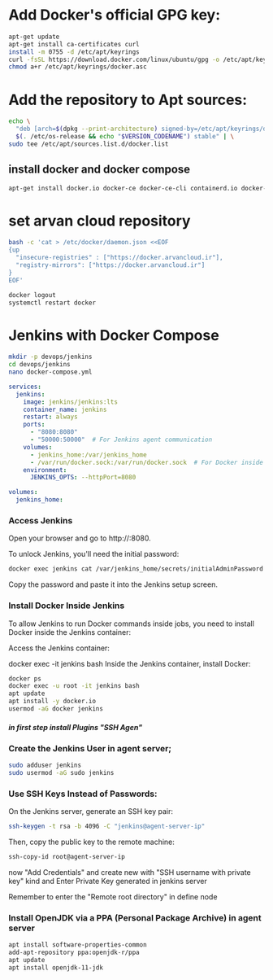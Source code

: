 # Add Docker's official GPG key:
```bash
apt-get update
apt-get install ca-certificates curl
install -m 0755 -d /etc/apt/keyrings
curl -fsSL https://download.docker.com/linux/ubuntu/gpg -o /etc/apt/keyrings/docker.asc
chmod a+r /etc/apt/keyrings/docker.asc
```

# Add the repository to Apt sources:
```bash
echo \
  "deb [arch=$(dpkg --print-architecture) signed-by=/etc/apt/keyrings/docker.asc] https://download.docker.com/linux/ubuntu \
  $(. /etc/os-release && echo "$VERSION_CODENAME") stable" | \
sudo tee /etc/apt/sources.list.d/docker.list
```
## install docker and docker compose
```bash
apt-get install docker.io docker-ce docker-ce-cli containerd.io docker-buildx-plugin docker-compose-plugin docker-compose
```  

# set arvan cloud repository
```bash
bash -c 'cat > /etc/docker/daemon.json <<EOF
{up
  "insecure-registries" : ["https://docker.arvancloud.ir"],
  "registry-mirrors": ["https://docker.arvancloud.ir"]
}
EOF' 

docker logout
systemctl restart docker 
```
# Jenkins with Docker Compose
```bash
mkdir -p devops/jenkins
cd devops/jenkins
nano docker-compose.yml
```
```yaml
services:
  jenkins:
    image: jenkins/jenkins:lts
    container_name: jenkins
    restart: always
    ports:
      - "8080:8080"
      - "50000:50000"  # For Jenkins agent communication
    volumes:
      - jenkins_home:/var/jenkins_home
      - /var/run/docker.sock:/var/run/docker.sock  # For Docker inside Jenkins
    environment:
      JENKINS_OPTS: --httpPort=8080

volumes:
  jenkins_home:
```
### Access Jenkins
Open your browser and go to http://<your-server-ip>:8080.

To unlock Jenkins, you'll need the initial password:

```bash
docker exec jenkins cat /var/jenkins_home/secrets/initialAdminPassword
```
Copy the password and paste it into the Jenkins setup screen.

### Install Docker Inside Jenkins
To allow Jenkins to run Docker commands inside jobs, you need to install Docker inside the Jenkins container:

Access the Jenkins container:

docker exec -it jenkins bash
Inside the Jenkins container, install Docker:

```bash
docker ps
docker exec -u root -it jenkins bash
apt update
apt install -y docker.io
usermod -aG docker jenkins
```
##### in first step install Plugins "SSH Agen"

### Create the Jenkins User in agent server;
```bash
sudo adduser jenkins
sudo usermod -aG sudo jenkins
```
### Use SSH Keys Instead of Passwords:

On the Jenkins server, generate an SSH key pair:
```bash
ssh-keygen -t rsa -b 4096 -C "jenkins@agent-server-ip"
```
Then, copy the public key to the remote machine:
```bash
ssh-copy-id root@agent-server-ip
```
now "Add Credentials" and create new with "SSH username with private key" kind and Enter Private Key generated in jenkins server

Remember to enter the "Remote root directory" in define node 

### Install OpenJDK via a PPA (Personal Package Archive) in agent server
```bash
apt install software-properties-common
add-apt-repository ppa:openjdk-r/ppa
apt update
apt install openjdk-11-jdk
```
